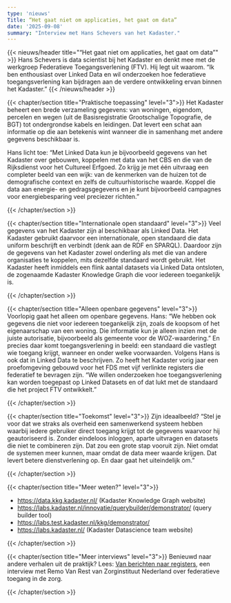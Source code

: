 ```yaml
---
type: 'nieuws'
Title: “Het gaat niet om applicaties, het gaat om data”
date: '2025-09-08'
summary: "Interview met Hans Schevers van het Kadaster."
---
```


{{< nieuws/header title="“Het gaat niet om applicaties, het gaat om data”" >}}
Hans Schevers is data scientist bij het Kadaster en denkt mee met de werkgroep Federatieve Toegangsverlening (FTV).
Hij legt uit waarom. “Ik ben enthousiast over Linked Data en wil onderzoeken hoe federatieve toegangsverlening kan bijdragen aan de verdere ontwikkeling ervan binnen het Kadaster.”
{{< /nieuws/header >}}

 
{{< chapter/section title="Praktische toepassing" level="3">}}
Het Kadaster beheert een brede verzameling gegevens: van woningen, eigendom, percelen en wegen (uit de Basisregistratie Grootschalige Topografie, de BGT) tot ondergrondse kabels en leidingen.
Dat levert een schat aan informatie op die aan betekenis wint wanneer die in samenhang met andere gegevens beschikbaar is.

Hans licht toe: “Met Linked Data kun je bijvoorbeeld gegevens van het Kadaster over gebouwen, koppelen met data van het CBS  en die van de Rijksdienst voor het Cultureel Erfgoed.
Zo krijg je met één uitvraag een completer beeld van een wijk: van de kenmerken van de huizen tot de demografische context en zelfs de cultuurhistorische waarde.
Koppel die data aan energie- en gedragsgegevens en je kunt bijvoorbeeld campagnes voor energiebesparing veel preciezer richten.”

  
{{< /chapter/section >}}

{{< chapter/section title="Internationale open standaard" level="3">}}
Veel gegevens van het Kadaster zijn al beschikbaar als Linked Data. Het Kadaster gebruikt daarvoor een internationale, open standaard die data uniform beschrijft en verbindt (denk aan de RDF en SPARQL).
Daardoor zijn de gegevens van het Kadaster zowel onderling als met die van andere organisaties te koppelen, mits dezelfde standaard wordt gebruikt.
Het Kadaster heeft inmiddels een flink aantal datasets via Linked Data ontsloten, de zogenaamde Kadaster Knowledge Graph die voor iedereen toegankelijk is.
  
{{< /chapter/section >}}

{{< chapter/section title="Alleen openbare gegevens" level="3">}}
Voorlopig gaat het alleen om openbare gegevens. Hans: “We hebben ook gegevens die niet voor iedereen toegankelijk zijn, zoals de koopsom of het eigenaarschap van een woning.
Die informatie kun je alleen inzien met de juiste autorisatie, bijvoorbeeld als gemeente voor de WOZ-waardering.” En precies daar komt toegangsverlening in beeld: een standaard die vastlegt wie toegang krijgt, wanneer en onder welke voorwaarden. Volgens Hans is ook dat in Linked Data te beschrijven.  Zo heeft het Kadaster vorig jaar een proefomgeving gebouwd voor het FDS met vijf verlinkte registers die federatief te bevragen zijn.
“We willen onderzoeken hoe toegangsverlening kan worden toegepast op Linked Datasets en of dat lukt met de standaard die het project FTV ontwikkelt.”
  
{{< /chapter/section >}}


{{< chapter/section title="Toekomst" level="3">}}
Zijn ideaalbeeld? “Stel je voor dat we straks als overheid een samenwerkend systeem hebben waarbij iedere gebruiker direct toegang krijgt tot de gegevens waarvoor hij geautoriseerd is.
Zonder eindeloos inloggen, aparte uitvragen en datasets die niet te combineren zijn.
Dat zou een grote stap vooruit zijn. Niet omdat de systemen meer kunnen, maar omdat de data meer waarde krijgen. Dat levert betere dienstverlening op. En daar gaat het uiteindelijk om.”

{{< /chapter/section >}}

{{< chapter/section title="Meer weten?" level="3">}}
- https://data.kkg.kadaster.nl/ (Kadaster Knowledge Graph website)
- https://labs.kadaster.nl/innovatie/querybuilder/demonstrator/ (query builder tool)
- https://labs.test.kadaster.nl/kkg/demonstrator/
- https://labs.kadaster.nl/   (Kadaster Datascience team website)


{{< /chapter/section >}}

{{< chapter/section title="Meer interviews" level="3">}}
Benieuwd naar andere verhalen uit de praktijk? Lees:
[Van berichten naar registers](https://vng-realisatie.github.io/ftv/actueel/interview-remo-van-rest/), een interview met Remo Van Rest van Zorginstituut Nederland over federatieve toegang in de zorg.

{{< /chapter/section >}}
